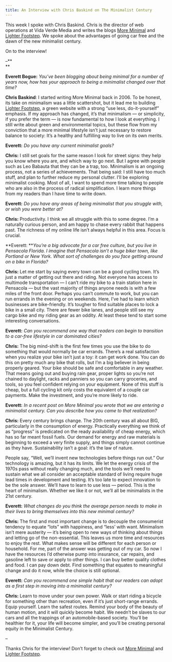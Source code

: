 ```yaml
---
title: An Interview with Chris Baskind on The Minimalist Century
---
```


This week I spoke with Chris Baskind. Chris is the director of web operations at Vida
Verde Media and writes the blogs [More Minimal](http://moreminimal.com/) and
[Lighter Footstep](http://lighterfootstep.com/). We spoke about the advantages
of going car free and the dawn of the new minimalist century.

On to the interview!

–**  
**

**Everett Bogue:** _You’ve been blogging about being minimal for a number of years now, how has your approach to being a minimalist changed over that time?_

**Chris Baskind**: I started writing More Minimal back in 2006. To be honest, its take on minimalism was a little scattershot, but it lead me to building [Lighter Footstep](http://www.lighterfootstep.com/), a green website with a strong “use less, do-it-yourself” emphasis. If my approach has changed, it’s that minimalism — or simplicity, if you prefer the term — is now fundamental to how I look at everything. I still write about green and environmental topics, but these flow from my conviction that a more minimal lifestyle isn’t just necessary to restore balance to society: It’s a healthy and fulfilling way to live on its own merits.

**Everett:** _Do you have any current minimalist goals?_

**Chris:** I still set goals for the same reason I look for street signs: they help you know where you are, and which way to go next. But I agree with people such as Leo Babauta that they can be a trap, too. Minimalism is an ongoing process, not a series of achievements. That being said: I still have too much stuff, and plan to further reduce my personal clutter. I’ll be exploring minimalist cooking. Most of all, I want to spend more time talking to people who are also in the process of radical simplification. I learn more things from my readers than I have time to write down.

**Everett:** _Do you have any areas of being minimalist that you struggle with, or wish you were better at?_

**Chris:** Productivity. I think we all struggle with this to some degree. I’m a naturally curious person, and am happy to chase every rabbit that happens past. The richness of my online life isn’t always helpful in this area. Focus is crucial.

**Everett: **_You’re a big advocate for a car free culture, but you live in Pensacola Florida. I imagine that Pensacola isn’t a huge biker town, like Portland or New York. What sort of challenges do you face getting around on a bike in Florida?_

**Chris:** Let me start by saying every town can be a good cycling town. It’s just a matter of getting out there and riding. Not everyone has access to multimode transportation — I can’t ride my bike to a train station here in Pensacola — but the vast majority of things anyone needs is with a few miles of the front door. Perhaps you can’t commute to work, but you can run errands in the evening or on weekends. Here, I’ve had to learn which businesses are bike-friendly. It’s tougher to find suitable places to lock a bike in a small city. There are fewer bike lanes, and people still see my cargo bike and my riding gear as an oddity. At least these tend to start some interesting conversations.

**Everett:** _Can you recommend one way that readers can begin to transition to a car-free lifestyle in car dominated cities?_

**Chris:** The big mind-shift is the first few times you use the bike to do something that would normally be car errands. There’s a real satisfaction when you realize your bike isn’t just a toy: it can get work done. You can do this on pretty much any bike that rolls, but I’m a big believer in being properly geared. Your bike should be safe and comfortable in any weather. That means going out and buying rain gear, proper lights so you’re not chained to daylight, racks and panniers so you can carry groceries, and tools, so you feel confident relying on your equipment. None of this stuff is cheap, but a full cycling kit only costs the equivalent of a couple car payments. Make the investment, and you’re more likely to ride.

**Everett:** _In a recent post on More Minimal you wrote that we are entering a minimalist century. Can you describe how you came to that realization?_

**Chris:** Every century brings change. The 20th century was all about BIG, particularly in the consumption of energy. Practically everything we think of as “progress” is predicated on the ready availability of cheap energy, which has so far meant fossil fuels. Our demand for energy and raw materials is beginning to exceed a very finite supply, and things simply cannot continue as they have. Sustainability isn’t a goal: it’s the law of nature.

People say, “Well, we’ll invent new technologies before things run out.” Our
technology is amazing, but it has its limits. We let the energy crisis of the
1970s pass without really changing much, and the tools we’ll need to sustain
what we all consider an acceptable standard of living require huge lead times
in development and testing. It’s too late to expect innovation to be the sole
answer. We’ll have to learn to use less — period. This is the heart of
minimalism. Whether we like it or not, we’ll all be minimalists in the 21st
century.

**Everett:** _What changes do you think the average person needs to make in their lives to bring themselves into this new minimal century?_

**Chris:** The first and most important change is to decouple the consumerist tendency to equate “lots” with happiness, and “less’ with want. Minimalism isn’t mere austerity — it’s being open to new ways of thinking about things and letting go of the non-essential. This leaves us more time and resources to enjoy the rest. What makes sense will be different for each person or household. For me, part of the answer was getting out of my car. So now I have the resources I’d otherwise pump into insurance, car repairs, and gasoline left to save or apply to other things. I can buy better quality clothes and food. I can pay down debt. Find something that equates to meaningful change and do it now, while the choice is still optional.

**Everett:** _Can you recommend one simple habit that our readers can adopt as a first step in moving into a minimalist century?_

**Chris:** Learn to move under your own power. Walk or start riding a bicycle for something other than recreation, even if it’s just short-range errands. Equip yourself. Learn the safest routes. Remind your body of the beauty of human motion, and it will quickly become habit. We needn’t be slaves to our cars and all the trappings of an automobile-based society. You’ll be healthier for it, your life will become simpler, and you’ll be creating personal equity in the Minimalist Century.

–

Thanks Chris for the interview! Don’t forget to check out [More
Minimal](http://moreminimal.com/) and [Lighter
Footstep](http://www.lighterfootstep.com/).
